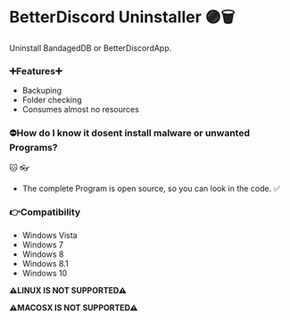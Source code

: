 # BetterDiscord Uninstaller 🟣🗑️
Uninstall BandagedDB or BetterDiscordApp.

### ➕Features➕

- Backuping
- Folder checking
- Consumes almost no resources

### ⛔How do I know it dosent install malware or unwanted Programs?
🐱 👓
- The complete Program is open source, so you can look in the code. ✅

### 👉Compatibility

- Windows Vista
- Windows 7
- Windows 8
- Windows 8.1
- Windows 10

**⚠LINUX IS NOT SUPPORTED⚠**

**⚠MACOSX IS NOT SUPPORTED⚠**
